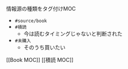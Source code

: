 
情報源の種類をタグ付けMOC

- `#source/book`
- `#積読` 
	- 今は読むタイミングじゃないと判断された
- `#未購入`
	- そのうち買いたい

[[Book MOC]]
[[積読 MOC]]